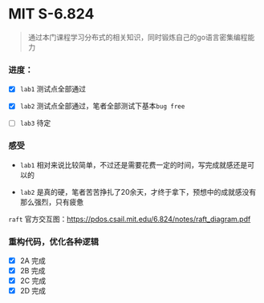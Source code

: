 # MIT S-6.824

> 通过本门课程学习分布式的相关知识，同时锻炼自己的go语言密集编程能力


### 进度：
- [x] `lab1` 测试点全部通过
- [x] `lab2` 测试点全部通过，笔者全部测试下基本`bug free`
- [ ] `lab3` 待定


### 感受

- `lab1` 相对来说比较简单，不过还是需要花费一定的时间，写完成就感还是可以的

- `lab2` 是真的硬，笔者苦苦挣扎了20余天，才终于拿下，预想中的成就感没有那么强烈，只有疲惫


`raft` 官方交互图：https://pdos.csail.mit.edu/6.824/notes/raft_diagram.pdf


### 重构代码，优化各种逻辑
- [X] 2A 完成
- [X] 2B 完成
- [X] 2C 完成
- [X] 2D 完成

